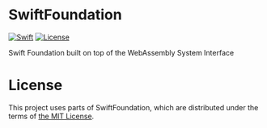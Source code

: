# SwiftFoundation

[![Swift](https://img.shields.io/badge/swift-5.1-orange.svg?style=flat)](https://developer.apple.com/swift/)
[![License](https://img.shields.io/badge/license-MIT-71787A.svg)](https://tldrlegal.com/license/mit-license)

Swift Foundation built on top of the WebAssembly System Interface

# License

This project uses parts of SwiftFoundation, which are distributed under the terms of [the
MIT License](SwiftFoundation-LICENSE).
